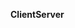 <span class="small"><span class="text text-success">**Client**</span><span class="glyphicon glyphicon-arrow-right"></span><span class="text text-primary">**Server**</span></span>
